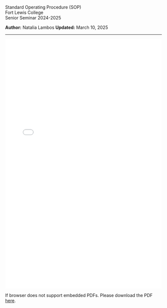 Standard Operating Procedure (SOP)  
Fort Lewis College  
Senior Seminar 2024-2025

**Author:** Natalia Lambos
**Updated:** March 10, 2025

---

<embed src="sops/tube_furnace.pdf" width="100%" height="800px" type="application/pdf">
<p>If browser does not support embedded PDFs. Please download the PDF <a href="sops/tube_furnace.pdf">here</a>.</p>